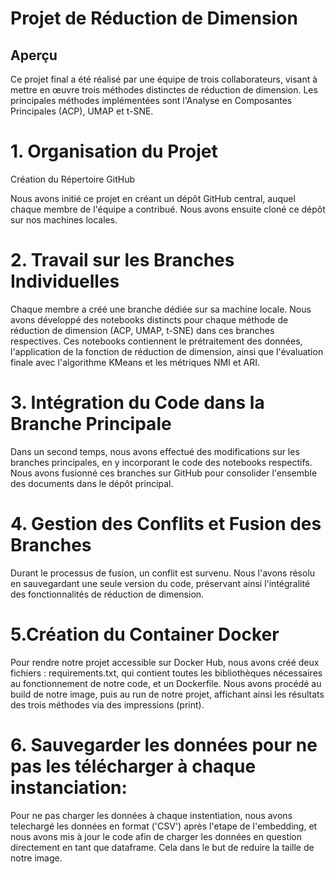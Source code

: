 # Projet de Réduction de Dimension
## Aperçu
Ce projet final a été réalisé par une équipe de trois collaborateurs, visant à mettre en œuvre trois méthodes distinctes de réduction de dimension. Les principales méthodes implémentées sont l'Analyse en Composantes Principales (ACP), UMAP et t-SNE.

# 1. Organisation du Projet
Création du Répertoire GitHub

Nous avons initié ce projet en créant un dépôt GitHub central, auquel chaque membre de l'équipe a contribué. Nous avons ensuite cloné ce dépôt sur nos machines locales.

# 2. Travail sur les Branches Individuelles

Chaque membre a créé une branche dédiée sur sa machine locale. Nous avons développé des notebooks distincts pour chaque méthode de réduction de dimension (ACP, UMAP, t-SNE) dans ces branches respectives. Ces notebooks contiennent le prétraitement des données, l'application de la fonction de réduction de dimension, ainsi que l'évaluation finale avec l'algorithme KMeans et les métriques NMI et ARI.

# 3. Intégration du Code dans la Branche Principale

Dans un second temps, nous avons effectué des modifications sur les branches principales, en y incorporant le code des notebooks respectifs. Nous avons fusionné ces branches sur GitHub pour consolider l'ensemble des documents dans le dépôt principal.

# 4. Gestion des Conflits et Fusion des Branches

Durant le processus de fusion, un conflit est survenu. Nous l'avons résolu en sauvegardant une seule version du code, préservant ainsi l'intégralité des fonctionnalités de réduction de dimension.

# 5.Création du Container Docker
Pour rendre notre projet accessible sur Docker Hub, nous avons créé deux fichiers : requirements.txt, qui contient toutes les bibliothèques nécessaires au fonctionnement de notre code, et un Dockerfile. Nous avons procédé au build de notre image, puis au run de notre projet, affichant ainsi les résultats des trois méthodes via des impressions (print).

# 6. Sauvegarder les données pour ne pas les télécharger à chaque instanciation:
Pour ne pas charger les données à chaque instentiation, nous avons telechargé les données en format ('CSV') après l'etape de l'embedding, et nous avons mis à jour le code afin de charger les données en question directement en tant que dataframe. Cela dans le but de reduire la taille de notre image.

